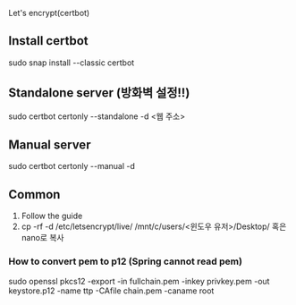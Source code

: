 Let's encrypt(certbot)
## Install certbot
sudo snap install --classic certbot

## Standalone server (방화벽 설정!!)
sudo certbot certonly --standalone -d <웹 주소>

## Manual server
sudo certbot certonly --manual -d <domain address>

## Common
1. Follow the guide
2. cp -rf -d /etc/letsencrypt/live/ /mnt/c/users/<윈도우 유저>/Desktop/ 혹은 nano로 복사
### How to convert pem to p12 (Spring cannot read pem)
sudo openssl pkcs12 -export -in fullchain.pem -inkey privkey.pem -out keystore.p12 -name ttp -CAfile chain.pem -caname root